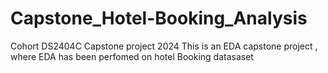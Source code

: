 # Capstone_Hotel-Booking_Analysis
Cohort DS2404C Capstone project  2024
This is an EDA capstone project , where EDA has been perfomed on hotel Booking datasaset 
